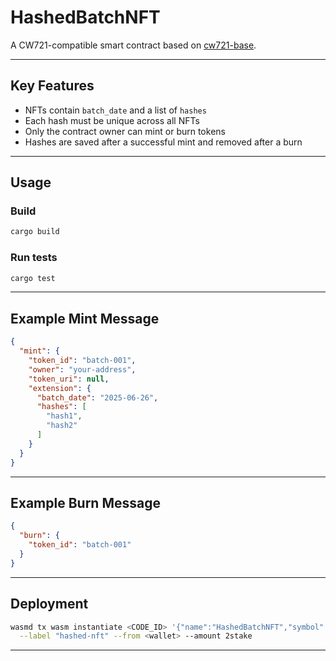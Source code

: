 # HashedBatchNFT

A CW721-compatible smart contract based on [cw721-base](https://github.com/CosmWasm/cw-nfts/tree/main/contracts/cw721-base).

---

## Key Features

*  NFTs contain `batch_date` and a list of `hashes`
*  Each hash must be unique across all NFTs
*  Only the contract owner can mint or burn tokens
*  Hashes are saved after a successful mint and removed after a burn

---

## Usage

### Build

```sh
cargo build
```

### Run tests

```sh
cargo test
```

---

## Example Mint Message

```json
{
  "mint": {
    "token_id": "batch-001",
    "owner": "your-address",
    "token_uri": null,
    "extension": {
      "batch_date": "2025-06-26",
      "hashes": [
        "hash1",
        "hash2"
      ]
    }
  }
}
```

---

## Example Burn Message

```json
{
  "burn": {
    "token_id": "batch-001"
  }
}
```

---

## Deployment

```sh
wasmd tx wasm instantiate <CODE_ID> '{"name":"HashedBatchNFT","symbol":"HASH","minter":"<your-address>"}' \
  --label "hashed-nft" --from <wallet> --amount 2stake
```

---


